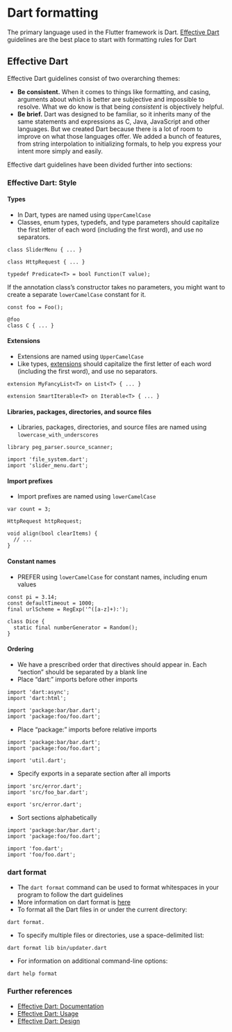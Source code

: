 # Dart formatting

The primary language used in the Flutter framework is Dart. [Effective Dart](https://dart.dev/guides/language/effective-dart) guidelines are the best place to start with formatting rules for Dart

## Effective Dart

Effective Dart guidelines consist of two overarching themes: 

- **Be consistent.** When it comes to things like formatting, and casing, arguments about which is better are subjective and impossible to resolve. What we do know is that being _consistent_ is objectively helpful.
- **Be brief.** Dart was designed to be familiar, so it inherits many of the same statements and expressions as C, Java, JavaScript and other languages. But we created Dart because there is a lot of room to improve on what those languages offer. We added a bunch of features, from string interpolation to initializing formals, to help you express your intent more simply and easily.

Effective dart guidelines have been divided further into sections: 
### Effective Dart: Style
#### Types
- In Dart, types are named using `UpperCamelCase`
- Classes, enum types, typedefs, and type parameters should capitalize the first letter of each word (including the first word), and use no separators.
````
class SliderMenu { ... }

class HttpRequest { ... }

typedef Predicate<T> = bool Function(T value);
````
If the annotation class’s constructor takes no parameters, you might want to create a separate `lowerCamelCase` constant for it.
```
const foo = Foo();

@foo
class C { ... }
```
#### Extensions
- Extensions are named using `UpperCamelCase`
- Like types, [extensions](https://dart.dev/guides/language/extension-methods) should capitalize the first letter of each word (including the first word), and use no separators.
```
extension MyFancyList<T> on List<T> { ... }

extension SmartIterable<T> on Iterable<T> { ... }
```
#### Libraries, packages, directories, and source files
- Libraries, packages, directories, and source files are named using `lowercase_with_underscores`
```
library peg_parser.source_scanner;

import 'file_system.dart';
import 'slider_menu.dart';
```
#### Import prefixes
- Import prefixes are named using `lowerCamelCase`
```
var count = 3;

HttpRequest httpRequest;

void align(bool clearItems) {
  // ...
}
```
#### Constant names
- PREFER using  `lowerCamelCase`  for constant names, including enum values
```
const pi = 3.14;
const defaultTimeout = 1000;
final urlScheme = RegExp('^([a-z]+):');

class Dice {
  static final numberGenerator = Random();
}
```
#### Ordering
- We have a prescribed order that directives should appear in. Each “section” should be separated by a blank line
- Place “dart:” imports before other imports
```
import 'dart:async';
import 'dart:html';

import 'package:bar/bar.dart';
import 'package:foo/foo.dart';
```
- Place “package:” imports before relative imports
```
import 'package:bar/bar.dart';
import 'package:foo/foo.dart';

import 'util.dart';
```
- Specify exports in a separate section after all imports
```
import 'src/error.dart';
import 'src/foo_bar.dart';

export 'src/error.dart';
```
- Sort sections alphabetically
```
import 'package:bar/bar.dart';
import 'package:foo/foo.dart';

import 'foo.dart';
import 'foo/foo.dart';
```

### dart format
- The `dart format` command can be used to format whitespaces in your program to follow the dart guidelines
- More information on dart format is [here](https://dart.dev/tools/dart-format)
- To format all the Dart files in or under the current directory:
```
dart format.
```
- To specify multiple files or directories, use a space-delimited list: 
```
dart format lib bin/updater.dart 
```
- For information on additional command-line options:
```
dart help format
```

### Further references
- [Effective Dart: Documentation](https://dart.dev/guides/language/effective-dart/documentation)
- [Effective Dart: Usage](https://dart.dev/guides/language/effective-dart/usage)
- [Effective Dart: Design](https://dart.dev/guides/language/effective-dart/design)
